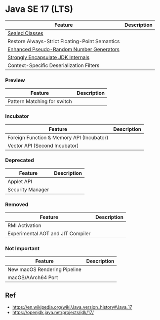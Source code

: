 # Java SE 17 (LTS)

Feature                                        | Description
-----------------------------------------------|-------------
[Sealed Classes](https://github.com/shamy1st/java-sealed-class)                                                   | 
Restore Always-Strict Floating-Point Semantics | 
[Enhanced Pseudo-Random Number Generators](https://github.com/shamy1st/java-random-number-generator#java-17)      | 
[Strongly Encapsulate JDK Internals](https://github.com/shamy1st/java-strongly-encapsulate-jdk-internals#java-17) | 
Context-Specific Deserialization Filters       | 

### Preview

Feature                              | Description
-------------------------------------|-------------
Pattern Matching for switch          | 

### Incubator

Feature                                        | Description
-----------------------------------------------|-------------
Foreign Function & Memory API (Incubator)      | 
Vector API (Second Incubator)                  | 

### Deprecated

Feature             | Description
--------------------|-------------
Applet API          | 
Security Manager    | 

### Removed

Feature                           | Description
----------------------------------|-------------
RMI Activation                    | 
Experimental AOT and JIT Compiler | 

### Not Important

Feature                                        | Description
-----------------------------------------------|-------------
New macOS Rendering Pipeline                   | 
macOS/AArch64 Port                             | 

## Ref
* https://en.wikipedia.org/wiki/Java_version_history#Java_17
* https://openjdk.java.net/projects/jdk/17/
